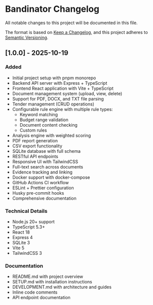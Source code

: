 # Bandinator Changelog

All notable changes to this project will be documented in this file.

The format is based on [Keep a Changelog](https://keepachangelog.com/en/1.0.0/),
and this project adheres to [Semantic Versioning](https://semver.org/spec/v2.0.0.html).

## [1.0.0] - 2025-10-19

### Added
- Initial project setup with pnpm monorepo
- Backend API server with Express + TypeScript
- Frontend React application with Vite + TypeScript
- Document management system (upload, view, delete)
- Support for PDF, DOCX, and TXT file parsing
- Tender management (CRUD operations)
- Configurable rule engine with multiple rule types:
  - Keyword matching
  - Budget range validation
  - Document content checking
  - Custom rules
- Analysis engine with weighted scoring
- PDF report generation
- CSV export functionality
- SQLite database with full schema
- RESTful API endpoints
- Responsive UI with TailwindCSS
- Full-text search across documents
- Evidence tracking and linking
- Docker support with docker-compose
- GitHub Actions CI workflow
- ESLint + Prettier configuration
- Husky pre-commit hooks
- Comprehensive documentation

### Technical Details
- Node.js 20+ support
- TypeScript 5.3+
- React 18
- Express 4
- SQLite 3
- Vite 5
- TailwindCSS 3

### Documentation
- README.md with project overview
- SETUP.md with installation instructions
- DEVELOPMENT.md with architecture and guides
- Inline code comments
- API endpoint documentation
